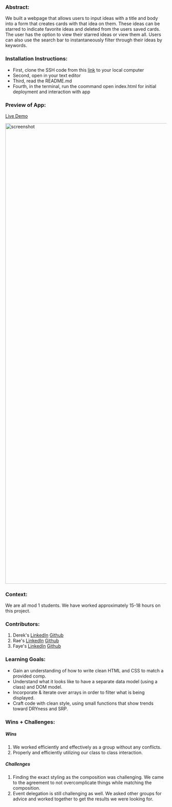 ### Abstract:
[//]: <> (Briefly describe what you built and its features. What problem is the app solving? How does this application solve that problem?)
We built a webpage that allows users to input ideas with a title and body into a form that creates cards with that idea on them. These ideas can be starred to indicate favorite ideas and deleted from the users saved cards. The user has the option to view their starred ideas or view them all. Users can also use the search bar to instantaneously filter through their ideas by keywords. 

### Installation Instructions:
[//]: <> (What steps does a person have to take to get your app cloned down and running?)
- First, clone the SSH code from this [link](https://github.com/rae-107/ideabox) to your local computer
- Second, open in your text editor 
- Third, read the README.md 
- Fourth, in the terminal, run the coommand open index.html for initial deployment and interaction with app

### Preview of App:
[//]: <> (Provide ONE gif or screenshot of your application - choose the "coolest" piece of functionality to show off.)
[Live Demo](https://rae-107.github.io/ideabox/)

<img width="1440" src="assets/ideabox.png" alt="screenshot">


### Context:
[//]: <> (Give some context for the project here. How long did you have to work on it? How far into the Turing program are you?)
We are all mod 1 students. We have worked approximately 15-18 hours on this project.

### Contributors:
[//]: <> (Who worked on this application? Link to their GitHubs.)
1. Derek's [LinkedIn](https://www.linkedin.com/in/derekyeh/) [Github](https://github.com/derekgithub2)
1. Rae's [LinkedIn](https://www.linkedin.com/in/rae-gebhart-681449254/) [Github](https://github.com/rae-107)
1. Faye's [LinkedIn](https://www.linkedin.com/in/faye-rosensehin-8ba421242/) [Github](https://github.com/FayeRosenshein/)

### Learning Goals:
[//]: <> (What were the learning goals of this project? What tech did you work with?)
- Gain an understanding of how to write clean HTML and CSS to match a provided comp.
- Understand what it looks like to have a separate data model (using a class) and DOM model.
- Incorporate & iterate over arrays in order to filter what is being displayed.
- Craft code with clean style, using small functions that show trends toward DRYness and SRP.

### Wins + Challenges:
[//]: <> (What are 2-3 wins you have from this project? What were some challenges you faced - and how did you get over them?)
##### Wins
1. We worked efficiently and effectively as a group without any conflicts.
1. Properly and efficiently utilizing our class to class interaction.

##### Challenges
1. Finding the exact styling as the composition was challenging. We came to the agreement to not overcomplicate things while matching the composition.
1. Event delegation is still challenging as well. We asked other groups for advice and worked together to get the results we were looking for.
